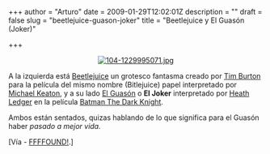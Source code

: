+++
author = "Arturo"
date = 2009-01-29T12:02:01Z
description = ""
draft = false
slug = "beetlejuice-guason-joker"
title = "Beetlejuice y El Guasón (Joker)"

+++

<p align="center"><a href="http://www.toofly.com/userGallery/1229995071.jpg"><img src="http://geeksan.com/wp-content/uploads/import/104-1229995071.jpg" alt="104-1229995071.jpg" /></a></p>	

<p>A la izquierda está <a href="http://geek.cl/wp-content/uploads/2009/01/Beetlejuice">Beetlejuice</a> un grotesco fantasma creado por <a href="http://geek.cl/wp-content/uploads/2009/01/Tim_Burton">Tim Burton</a> para la película del mismo nombre (Bitlejuice) papel interpretado por <a href="http://geek.cl/wp-content/uploads/2009/01/Michael_Keaton">Michael Keaton</a>, y a su lado <a href="http://geek.cl/wp-content/uploads/2009/01/The_Joker">El Guasón</a> o <b>El Joker</b> interpretado por <a href="http://geek.cl/wp-content/uploads/2009/01/Heath_Ledger">Heath Ledger</a> en la película <a href="http://geek.cl/wp-content/uploads/2009/01/The_Dark_Knight">Batman The Dark Knight</a>.</p>

<p>Ambos están sentados, quizas hablando de lo que significa para el Guasón haber <i>pasado a mejor vida.</i></p>

<p>[Vía - <a href="http://geek.cl/wp-content/uploads/2009/01/2ab538debf47fe063d62873124e57a21598d65c9">FFFFOUND!</a>.]</p>